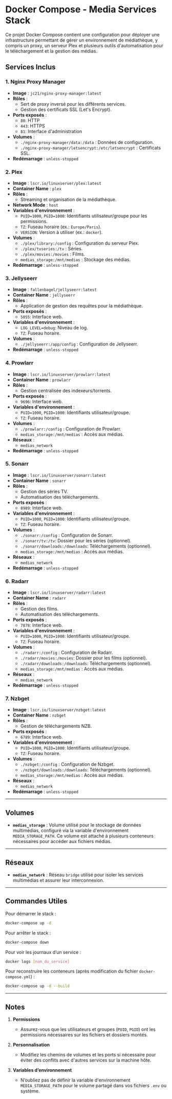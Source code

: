 # Docker Compose - Media Services Stack

Ce projet Docker Compose contient une configuration pour déployer une infrastructure permettant de gérer un environnement de médiathèque, y compris un proxy, un serveur Plex et plusieurs outils d'automatisation pour le téléchargement et la gestion des médias.

## Services Inclus

### 1. **Nginx Proxy Manager**
- **Image** : `jc21/nginx-proxy-manager:latest`
- **Rôles** :
    - Sert de proxy inversé pour les différents services.
    - Gestion des certificats SSL (Let's Encrypt).
- **Ports exposés** :
    - `80`: HTTP
    - `443`: HTTPS
    - `81`: Interface d'administration
- **Volumes** :
    - `./nginx-proxy-manager/data:/data` : Données de configuration.
    - `./nginx-proxy-manager/letsencrypt:/etc/letsencrypt` : Certificats SSL.
- **Redémarrage** : `unless-stopped`

### 2. **Plex**
- **Image** : `lscr.io/linuxserver/plex:latest`
- **Container Name** : `plex`
- **Rôles** :
    - Streaming et organisation de la médiathèque.
- **Network Mode** : `host`
- **Variables d'environnement** :
    - `PUID=1000`, `PGID=1000`: Identifiants utilisateur/groupe pour les permissions.
    - `TZ`: Fuseau horaire (ex.: `Europe/Paris`).
    - `VERSION`: Version à utiliser (ex.: `docker`).
- **Volumes** :
    - `./plex/library:/config` : Configuration du serveur Plex.
    - `./plex/tvseries:/tv` : Séries.
    - `./plex/movies:/movies` : Films.
    - `medias_storage:/mnt/medias` : Stockage des médias.
- **Redémarrage** : `unless-stopped`

### 3. **Jellyseerr**
- **Image** : `fallenbagel/jellyseerr:latest`
- **Container Name** : `jellyseerr`
- **Rôles** :
    - Application de gestion des requêtes pour la médiathèque.
- **Ports exposés** :
    - `5055`: Interface web.
- **Variables d'environnement** :
    - `LOG_LEVEL=debug`: Niveau de log.
    - `TZ`: Fuseau horaire.
- **Volumes** :
    - `./jellyseerr:/app/config` : Configuration de Jellyseerr.
- **Redémarrage** : `unless-stopped`

### 4. **Prowlarr**
- **Image** : `lscr.io/linuxserver/prowlarr:latest`
- **Container Name** : `prowlarr`
- **Rôles** :
    - Gestion centralisée des indexeurs/torrents.
- **Ports exposés** :
    - `9696`: Interface web.
- **Variables d'environnement** :
    - `PUID=1000`, `PGID=1000`: Identifiants utilisateur/groupe.
    - `TZ`: Fuseau horaire.
- **Volumes** :
    - `./prowlarr:/config` : Configuration de Prowlarr.
    - `medias_storage:/mnt/medias` : Accès aux médias.
- **Réseaux** :
    - `medias_network`
- **Redémarrage** : `unless-stopped`

### 5. **Sonarr**
- **Image** : `lscr.io/linuxserver/sonarr:latest`
- **Container Name** : `sonarr`
- **Rôles** :
    - Gestion des séries TV.
    - Automatisation des téléchargements.
- **Ports exposés** :
    - `8989`: Interface web.
- **Variables d'environnement** :
    - `PUID=1000`, `PGID=1000`: Identifiants utilisateur/groupe.
    - `TZ`: Fuseau horaire.
- **Volumes** :
    - `./sonarr:/config` : Configuration de Sonarr.
    - `./sonarr/tv:/tv`: Dossier pour les séries (optionnel).
    - `./sonarr/downloads:/downloads`: Téléchargements (optionnel).
    - `medias_storage:/mnt/medias` : Accès aux médias.
- **Réseaux** :
    - `medias_network`
- **Redémarrage** : `unless-stopped`

### 6. **Radarr**
- **Image** : `lscr.io/linuxserver/radarr:latest`
- **Container Name** : `radarr`
- **Rôles** :
    - Gestion des films.
    - Automatisation des téléchargements.
- **Ports exposés** :
    - `7878`: Interface web.
- **Variables d'environnement** :
    - `PUID=1000`, `PGID=1000`: Identifiants utilisateur/groupe.
    - `TZ`: Fuseau horaire.
- **Volumes** :
    - `./radarr:/config` : Configuration de Radarr.
    - `./radarr/movies:/movies`: Dossier pour les films (optionnel).
    - `./radarr/downloads:/downloads`: Téléchargements (optionnel).
    - `medias_storage:/mnt/medias` : Accès aux médias.
- **Réseaux** :
    - `medias_network`
- **Redémarrage** : `unless-stopped`

### 7. **Nzbget**
- **Image** : `lscr.io/linuxserver/nzbget:latest`
- **Container Name** : `nzbget`
- **Rôles** :
    - Gestion de téléchargements NZB.
- **Ports exposés** :
    - `6789`: Interface web.
- **Variables d'environnement** :
    - `PUID=1000`, `PGID=1000`: Identifiants utilisateur/groupe.
    - `TZ`: Fuseau horaire.
- **Volumes** :
    - `./nzbget:/config` : Configuration de Nzbget.
    - `./nzbget/downloads:/downloads`: Téléchargements (optionnel).
    - `medias_storage:/mnt/medias` : Accès aux médias.
- **Réseaux** :
    - `medias_network`
- **Redémarrage** : `unless-stopped`

---

## Volumes

- **`medias_storage`** : Volume utilisé pour le stockage de données multimédias, configuré via la variable d'environnement `MEDIA_STORAGE_PATH`. Ce volume est attaché à plusieurs conteneurs nécessaires pour accéder aux fichiers médias.

---

## Réseaux

- **`medias_network`** : Réseau `bridge` utilisé pour isoler les services multimédias et assurer leur interconnexion.

---

## Commandes Utiles

Pour démarrer le stack :
```bash
docker-compose up -d
```

Pour arrêter le stack :
```bash
docker-compose down
```

Pour voir les journaux d’un service :
```bash
docker logs [nom_du_service]
```

Pour reconstruire les conteneurs (après modification du fichier `docker-compose.yml`) :
```bash
docker-compose up -d --build
```

---

## Notes

1. **Permissions**
    - Assurez-vous que les utilisateurs et groupes (`PUID`, `PGID`) ont les permissions nécessaires sur les fichiers et dossiers montés.

2. **Personnalisation**
    - Modifiez les chemins de volumes et les ports si nécessaire pour éviter des conflits avec d'autres services sur la machine hôte.

3. **Variables d’environnement**
    - N’oubliez pas de définir la variable d'environnement `MEDIA_STORAGE_PATH` pour le volume partagé dans vos fichiers `.env` ou système.